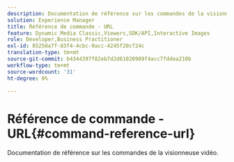 ```yaml
---
description: Documentation de référence sur les commandes de la visionneuse vidéo.
solution: Experience Manager
title: Référence de commande - URL
feature: Dynamic Media Classic,Viewers,SDK/API,Interactive Images
role: Developer,Business Practitioner
exl-id: 85258a7f-83f4-4cbc-9acc-4245f20cf24c
translation-type: tm+mt
source-git-commit: b4344397f82eb7d2d61020909f4acc7fddea210b
workflow-type: tm+mt
source-wordcount: '31'
ht-degree: 0%

---
```


# Référence de commande - URL{#command-reference-url}

Documentation de référence sur les commandes de la visionneuse vidéo.
